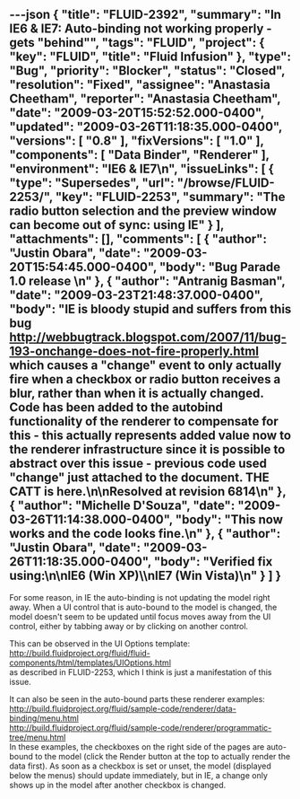 ---json
{
  "title": "FLUID-2392",
  "summary": "In IE6 & IE7: Auto-binding not working properly - gets \"behind\"",
  "tags": "FLUID",
  "project": {
    "key": "FLUID",
    "title": "Fluid Infusion"
  },
  "type": "Bug",
  "priority": "Blocker",
  "status": "Closed",
  "resolution": "Fixed",
  "assignee": "Anastasia Cheetham",
  "reporter": "Anastasia Cheetham",
  "date": "2009-03-20T15:52:52.000-0400",
  "updated": "2009-03-26T11:18:35.000-0400",
  "versions": [
    "0.8"
  ],
  "fixVersions": [
    "1.0"
  ],
  "components": [
    "Data Binder",
    "Renderer"
  ],
  "environment": "IE6 & IE7\n",
  "issueLinks": [
    {
      "type": "Supersedes",
      "url": "/browse/FLUID-2253/",
      "key": "FLUID-2253",
      "summary": "The radio button selection and the preview window can become out of sync: using IE"
    }
  ],
  "attachments": [],
  "comments": [
    {
      "author": "Justin Obara",
      "date": "2009-03-20T15:54:45.000-0400",
      "body": "Bug Parade 1.0 release&#x20;\n"
    },
    {
      "author": "Antranig Basman",
      "date": "2009-03-23T21:48:37.000-0400",
      "body": "IE is bloody stupid and suffers from this bug <http://webbugtrack.blogspot.com/2007/11/bug-193-onchange-does-not-fire-properly.html> which causes a \"change\" event to only actually fire when a checkbox or radio button receives a blur, rather than when it is actually changed. Code has been added to the autobind functionality of the renderer to compensate for this - this actually represents added value now to the renderer infrastructure since it is possible to abstract over this issue - previous code used \"change\" just attached to the document. THE CATT is here.\n\nResolved at revision 6814\n"
    },
    {
      "author": "Michelle D'Souza",
      "date": "2009-03-26T11:14:38.000-0400",
      "body": "This now works and the code looks fine.\n"
    },
    {
      "author": "Justin Obara",
      "date": "2009-03-26T11:18:35.000-0400",
      "body": "Verified fix using:\n\nIE6 (Win XP)\\\nIE7 (Win Vista)\n"
    }
  ]
}
---
For some reason, in IE the auto-binding is not updating the model right away. When a UI control that is auto-bound to the model is changed, the model doesn't seem to be updated until focus moves away from the UI control, either by tabbing away or by clicking on another control.

This can be observed in the UI Options template:\
<http://build.fluidproject.org/fluid/fluid-components/html/templates/UIOptions.html>\
as described in FLUID-2253, which I think is just a manifestation of this issue.

It can also be seen in the auto-bound parts these renderer examples:\
<http://build.fluidproject.org/fluid/sample-code/renderer/data-binding/menu.html>\
<http://build.fluidproject.org/fluid/sample-code/renderer/programmatic-tree/menu.html>\
In these examples, the checkboxes on the right side of the pages are auto-bound to the model (click the Render button at the top to actually render the data first). As soon as a checkbox is set or unset, the model (displayed below the menus) should update immediately, but in IE, a change only shows up in the model after another checkbox is changed.

        